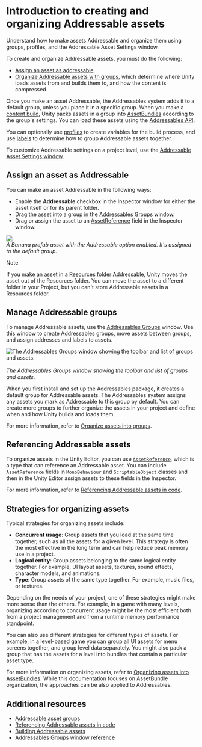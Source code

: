 # Introduction to creating and organizing Addressable assets

Understand how to make assets Addressable and organize them using groups, profiles, and the Addressable Asset Settings window.

To create and organize Addressable assets, you must do the following:

* [Assign an asset as addressable](#assign-an-asset-as-addressable).
* [Organize Addressable assets with groups](#manage-addressable-groups), which determine where Unity loads assets from and builds them to, and how the content is compressed.

Once you make an asset Addressable, the Addressables system adds it to a default group, unless you place it in a specific group. When you make a [content build](xref:addressables-builds), Unity packs assets in a group into [AssetBundles](xref:AssetBundlesIntro) according to the group's settings. You can load these assets using the [Addressables API](xref:addressables-api-load-asset-async).

You can optionally use [profiles](AddressableAssetsProfiles.md) to create variables for the build process, and use [labels](Labels.md) to determine how to group Addressable assets together.

To customize Addressable settings on a project level, use the [Addressable Asset Settings window](AddressableAssetSettings.md).

## Assign an asset as Addressable

You can make an asset Addressable in the following ways:

* Enable the **Addressable** checkbox in the Inspector window for either the asset itself or for its parent folder.
* Drag the asset into a group in the [Addressables Groups](GroupsWindow.md) window.
* Drag or assign the asset to an [AssetReference](AssetReferences.md) field in the Inspector window.

![](images/addressable-inspector-checkbox.png)<br/>_A Banana prefab asset with the Addressable option enabled. It's assigned to the default group._

> [!NOTE]
> If you make an asset in a [Resources folder](xref:um-loading-resources-at-runtime) Addressable, Unity moves the asset out of the Resources folder. You can move the asset to a different folder in your Project, but you can't store Addressable assets in a Resources folder.

## Manage Addressable groups

To manage Addressable assets, use the [Addressables Groups](groups-intro.md) window. Use this window to create Addressables groups, move assets between groups, and assign addresses and labels to assets.

![The Addressables Groups window showing the toolbar and list of groups and assets.](images/addressables-groups-window.png)<br/><br/>*The Addressables Groups window showing the toolbar and list of groups and assets.*

When you first install and set up the Addressables package, it creates a default group for Addressable assets. The Addressables system assigns any assets you mark as Addressable to this group by default. You can create more groups to further organize the assets in your project and define when and how Unity builds and loads them.

For more information, refer to [Organize assets into groups](groups-intro.md).

## Referencing Addressable assets

To organize assets in the Unity Editor, you can use [`AssetReference`](xref:UnityEngine.AddressableAssets.AssetReference), which is a type that can reference an Addressable asset. You can include `AssetReference` fields in `MonoBehaviour` and `ScriptableObject` classes and then in the Unity Editor assign assets to these fields in the Inspector.

For more information, refer to [Referencing Addressable assets in code](AssetReferences.md).

## Strategies for organizing assets

Typical strategies for organizing assets include:

* **Concurrent usage**: Group assets that you load at the same time together, such as all the assets for a given level. This strategy is often the most effective in the long term and can help reduce peak memory use in a project.
* **Logical entity**: Group assets belonging to the same logical entity together. For example, UI layout assets, textures, sound effects, character models, and animations.
* **Type**: Group assets of the same type together. For example, music files, or textures.

Depending on the needs of your project, one of these strategies might make more sense than the others. For example, in a game with many levels, organizing according to concurrent usage might be the most efficient both from a project management and from a runtime memory performance standpoint.

You can also use different strategies for different types of assets. For example, in a level-based game you can group all UI assets for menu screens together, and group level data separately. You might also pack a group that has the assets for a level into bundles that contain a particular asset type.

For more information on organizing assets, refer to [Organizing assets into AssetBundles](xref:um-asset-bundles-preparing). While this documentation focuses on AssetBundle organization, the approaches can be also applied to Addressables.

## Additional resources

* [Addressable asset groups](groups-intro.md)
* [Referencing Addressable assets in code](AssetReferences.md)
* [Building Addressable assets](Builds.md)
* [Addressables Groups window reference](GroupsWindow.md)
